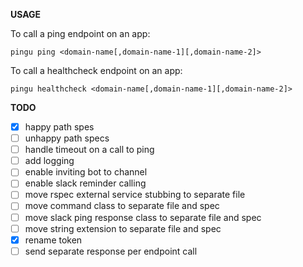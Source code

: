 **USAGE**

To call a ping endpoint on an app:
```
pingu ping <domain-name[,domain-name-1][,domain-name-2]>
```

To call a healthcheck endpoint on an app:
```
pingu healthcheck <domain-name[,domain-name-1][,domain-name-2]>
```

**TODO**
  - [X] happy path spes
  - [ ] unhappy path specs
  - [ ] handle timeout on a call to ping
  - [ ] add logging
  - [ ] enable inviting bot to channel
  - [ ] enable slack reminder calling
  - [ ] move rspec external service stubbing to separate file
  - [ ] move command class to separate file and spec
  - [ ] move slack ping response class to separate file and spec
  - [ ] move string extension to separate file and spec
  - [X] rename token
  - [ ] send separate response per endpoint call
